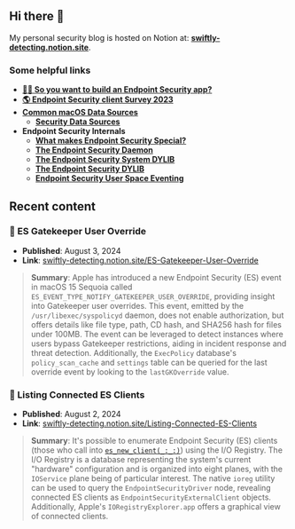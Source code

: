## Hi there 👋

My personal security blog is hosted on Notion at: [**swiftly-detecting.notion.site**](https://swiftly-detecting.notion.site/Swiftly-Detecting-Blog-c4000221c60d46ffb16c37b2425241e2).

### Some helpful links
* [**👨‍💻 So you want to build an Endpoint Security app?**](https://github.com/redcanaryco/mac-monitor/tree/main/AtomicESClient#readme)
* [**🌎 Endpoint Security client Survey 2023**](https://docs.google.com/spreadsheets/d/18lPTHjrgKsfLWknGpHg_bCasF1G7KRQlw0j6xs0oKx4/edit?gid=0#gid=0)
* [**Common macOS Data Sources**](https://github.com/redcanaryco/mac-monitor/wiki/2.-Common-Data-Sources)
  * [**Security Data Sources**](https://github.com/redcanaryco/mac-monitor/wiki/4.-Security-Data-Sources)
* **Endpoint Security Internals**
  * [**What makes Endpoint Security Special?**](https://github.com/redcanaryco/mac-monitor/wiki/5.-Endpoint-Security-Overview)
  * [**The Endpoint Security Daemon**](https://github.com/redcanaryco/mac-monitor/wiki/6.-Endpoint-Security-Daemon)
  * [**The Endpoint Security System DYLIB**](https://github.com/redcanaryco/mac-monitor/wiki/7.-Endpoint-Security-System-DYLIB)
  * [**The Endpoint Security DYLIB**](https://github.com/redcanaryco/mac-monitor/wiki/8.-Endpoint-Security-DYLIB)
  * [**Endpoint Security User Space Eventing**](https://github.com/redcanaryco/mac-monitor/wiki/9.-ES-User-Space-Eventing)


## Recent content

### 📝 ES Gatekeeper User Override

* **Published**: August 3, 2024  
* **Link**: [swiftly-detecting.notion.site/ES-Gatekeeper-User-Override](https://swiftly-detecting.notion.site/ES-Gatekeeper-User-Override-31aea4ce3f804052bd4a81efaea76f6c)  
>**Summary**: Apple has introduced a new Endpoint Security (ES) event in macOS 15 Sequoia called `ES_EVENT_TYPE_NOTIFY_GATEKEEPER_USER_OVERRIDE`, providing insight into Gatekeeper user overrides. This event, emitted by the `/usr/libexec/syspolicyd` daemon, does not enable authorization, but offers details like file type, path, CD hash, and SHA256 hash for files under 100MB. The event can be leveraged to detect instances where users bypass Gatekeeper restrictions, aiding in incident response and threat detection. Additionally, the `ExecPolicy` database's `policy_scan_cache` and `settings` table can be queried for the last override event by looking to the `lastGKOverride` value.


### 📝 Listing Connected ES Clients

* **Published**: August 2, 2024  
* **Link**: [swiftly-detecting.notion.site/Listing-Connected-ES-Clients](https://swiftly-detecting.notion.site/Listing-Connected-ES-Clients-fa6a47526b6942b9b5ab7339ebc17016)
>**Summary**: It's possible to enumerate Endpoint Security (ES) clients (those who call into [`es_new_client(_:_:)`](https://developer.apple.com/documentation/endpointsecurity/3259700-es_new_client)) using the I/O Registry. The I/O Registry is a database representing the system's current "hardware" configuration and is organized into eight planes, with the `IOService` plane being of particular interest. The native `ioreg` utility can be used to query the `EndpointSecurityDriver` node, revealing connected ES clients as `EndpointSecurityExternalClient` objects. Additionally, Apple's `IORegistryExplorer.app` offers a graphical view of connected clients. 



<!--
**Brandon7CC/Brandon7CC** is a ✨ _special_ ✨ repository because its `README.md` (this file) appears on your GitHub profile.

Here are some ideas to get you started:

- 🔭 I’m currently working on ...
- 🌱 I’m currently learning ...
- 👯 I’m looking to collaborate on ...
- 🤔 I’m looking for help with ...
- 💬 Ask me about ...
- 📫 How to reach me: ...
- 😄 Pronouns: ...
- ⚡ Fun fact: ...
-->
